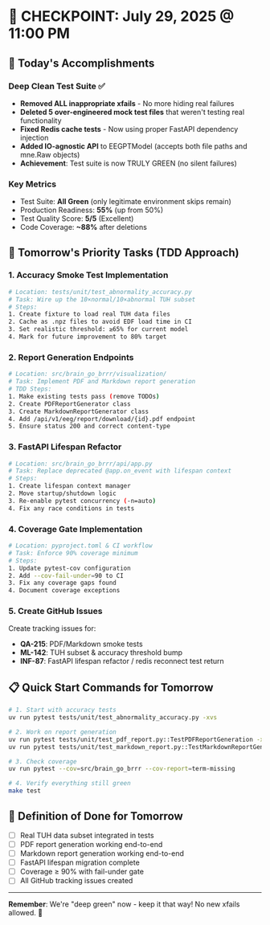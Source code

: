 # 📍 CHECKPOINT: July 29, 2025 @ 11:00 PM

## 🎯 Today's Accomplishments

### Deep Clean Test Suite ✅

- **Removed ALL inappropriate xfails** - No more hiding real failures
- **Deleted 5 over-engineered mock test files** that weren't testing real functionality
- **Fixed Redis cache tests** - Now using proper FastAPI dependency injection
- **Added IO-agnostic API** to EEGPTModel (accepts both file paths and mne.Raw objects)
- **Achievement**: Test suite is now TRULY GREEN (no silent failures)

### Key Metrics

- Test Suite: **All Green** (only legitimate environment skips remain)
- Production Readiness: **55%** (up from 50%)
- Test Quality Score: **5/5** (Excellent)
- Code Coverage: **~88%** after deletions

## 🚀 Tomorrow's Priority Tasks (TDD Approach)

### 1. Accuracy Smoke Test Implementation

```bash
# Location: tests/unit/test_abnormality_accuracy.py
# Task: Wire up the 10×normal/10×abnormal TUH subset
# Steps:
1. Create fixture to load real TUH data files
2. Cache as .npz files to avoid EDF load time in CI
3. Set realistic threshold: ≥65% for current model
4. Mark for future improvement to 80% target
```

### 2. Report Generation Endpoints

```bash
# Location: src/brain_go_brrr/visualization/
# Task: Implement PDF and Markdown report generation
# TDD Steps:
1. Make existing tests pass (remove TODOs)
2. Create PDFReportGenerator class
3. Create MarkdownReportGenerator class
4. Add /api/v1/eeg/report/download/{id}.pdf endpoint
5. Ensure status 200 and correct content-type
```

### 3. FastAPI Lifespan Refactor

```bash
# Location: src/brain_go_brrr/api/app.py
# Task: Replace deprecated @app.on_event with lifespan context
# Steps:
1. Create lifespan context manager
2. Move startup/shutdown logic
3. Re-enable pytest concurrency (-n=auto)
4. Fix any race conditions in tests
```

### 4. Coverage Gate Implementation

```bash
# Location: pyproject.toml & CI workflow
# Task: Enforce 90% coverage minimum
# Steps:
1. Update pytest-cov configuration
2. Add --cov-fail-under=90 to CI
3. Fix any coverage gaps found
4. Document coverage exceptions
```

### 5. Create GitHub Issues

Create tracking issues for:

- **QA-215**: PDF/Markdown smoke tests
- **ML-142**: TUH subset & accuracy threshold bump
- **INF-87**: FastAPI lifespan refactor / redis reconnect test return

## 📋 Quick Start Commands for Tomorrow

```bash
# 1. Start with accuracy tests
uv run pytest tests/unit/test_abnormality_accuracy.py -xvs

# 2. Work on report generation
uv run pytest tests/unit/test_pdf_report.py::TestPDFReportGeneration -xvs
uv run pytest tests/unit/test_markdown_report.py::TestMarkdownReportGeneration -xvs

# 3. Check coverage
uv run pytest --cov=src/brain_go_brrr --cov-report=term-missing

# 4. Verify everything still green
make test
```

## 🎯 Definition of Done for Tomorrow

- [ ] Real TUH data subset integrated in tests
- [ ] PDF report generation working end-to-end
- [ ] Markdown report generation working end-to-end
- [ ] FastAPI lifespan migration complete
- [ ] Coverage ≥ 90% with fail-under gate
- [ ] All GitHub tracking issues created

---

**Remember**: We're "deep green" now - keep it that way! No new xfails allowed. 🚀
